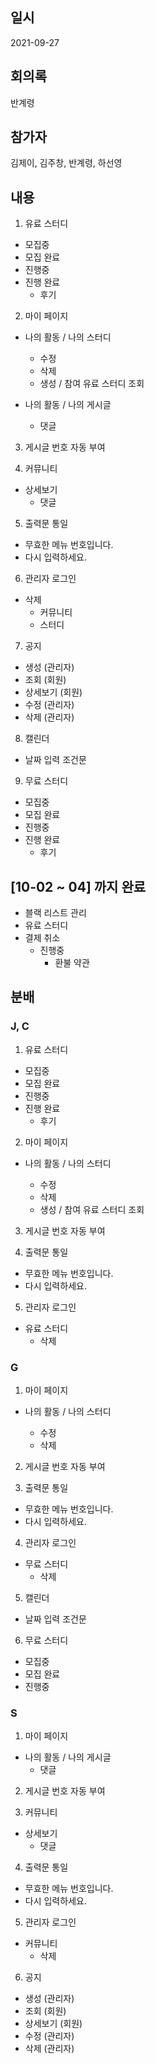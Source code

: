 ## 일시

2021-09-27

## 회의록

반계령

## 참가자

김제이, 김주창, 반계령, 하선영

## 내용

1. 유료 스터디

- 모집중
- 모집 완료
- 진행중
- 진행 완료
  - 후기

2. 마이 페이지

- 나의 활동 / 나의 스터디

  - 수정
  - 삭제
  - 생성 / 참여 유료 스터디 조회

- 나의 활동 / 나의 게시글
  - 댓글

3. 게시글 번호 자동 부여

4. 커뮤니티

- 상세보기
  - 댓글

5. 출력문 통일

- 무효한 메뉴 번호입니다.
- 다시 입력하세요.

6. 관리자 로그인

- 삭제
  - 커뮤니티
  - 스터디

7. 공지

- 생성 (관리자)
- 조회 (회원)
- 상세보기 (회원)
- 수정 (관리자)
- 삭제 (관리자)

8. 캘린더

- 날짜 입력 조건문

9. 무료 스터디

- 모집중
- 모집 완료
- 진행중
- 진행 완료
  - 후기

## [10-02 ~ 04] 까지 완료

- 블랙 리스트 관리
- 유료 스터디
- 결제 취소
  - 진행중
    - 환불 약관

## 분배

### J, C

1. 유료 스터디

- 모집중
- 모집 완료
- 진행중
- 진행 완료
  - 후기

2. 마이 페이지

- 나의 활동 / 나의 스터디

  - 수정
  - 삭제
  - 생성 / 참여 유료 스터디 조회

3. 게시글 번호 자동 부여

4. 출력문 통일

- 무효한 메뉴 번호입니다.
- 다시 입력하세요.

5. 관리자 로그인

- 유료 스터디
  - 삭제

### G

1. 마이 페이지

- 나의 활동 / 나의 스터디

  - 수정
  - 삭제

2. 게시글 번호 자동 부여

3. 출력문 통일

- 무효한 메뉴 번호입니다.
- 다시 입력하세요.

4. 관리자 로그인

- 무료 스터디
  - 삭제

5. 캘린더

- 날짜 입력 조건문

6. 무료 스터디

- 모집중
- 모집 완료
- 진행중

### S

1. 마이 페이지

- 나의 활동 / 나의 게시글
  - 댓글

2. 게시글 번호 자동 부여

3. 커뮤니티

- 상세보기
  - 댓글

4. 출력문 통일

- 무효한 메뉴 번호입니다.
- 다시 입력하세요.

5. 관리자 로그인

- 커뮤니티
  - 삭제

6. 공지

- 생성 (관리자)
- 조회 (회원)
- 상세보기 (회원)
- 수정 (관리자)
- 삭제 (관리자)
